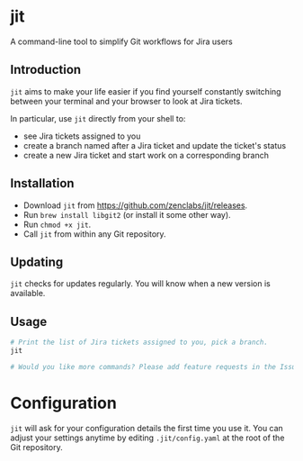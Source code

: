 # jit
A command-line tool to simplify Git workflows for Jira users

## Introduction

`jit` aims to make your life easier if you find yourself constantly switching between your terminal and your browser to
look at Jira tickets.

In particular, use `jit` directly from your shell to:
- see Jira tickets assigned to you
- create a branch named after a Jira ticket and update the ticket's status
- create a new Jira ticket and start work on a corresponding branch

## Installation

- Download `jit` from https://github.com/zenclabs/jit/releases.
- Run `brew install libgit2` (or install it some other way).
- Run `chmod +x jit`.
- Call `jit` from within any Git repository.

## Updating

`jit` checks for updates regularly. You will know when a new version is available.

## Usage

```sh
# Print the list of Jira tickets assigned to you, pick a branch.
jit

# Would you like more commands? Please add feature requests in the Issues section.
```

# Configuration

`jit` will ask for your configuration details the first time you use it. You can adjust your settings anytime by editing
`.jit/config.yaml` at the root of the Git repository.
